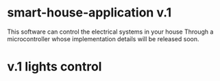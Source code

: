 # smart-house-application v.1
This software can control the electrical systems in your house Through a microcontroller whose implementation details will be released soon.
# v.1 lights control

